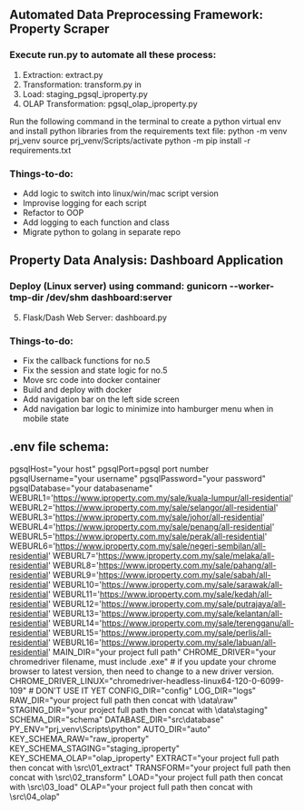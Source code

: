 ## Automated Data Preprocessing Framework: Property Scraper
### Execute run.py to automate all these process:
1. Extraction: extract.py 
2. Transformation: transform.py in 
3. Load: staging_pgsql_iproperty.py 
4. OLAP Transformation: pgsql_olap_iproperty.py
  
Run the following command in the terminal to create a python virtual env and install python libraries from the requirements text file:
python -m venv prj_venv
source prj_venv/Scripts/activate
python -m pip install -r requirements.txt

### Things-to-do:
- Add logic to switch into linux/win/mac script version
- Improvise logging for each script
- Refactor to OOP
- Add logging to each function and class
- Migrate python to golang in separate repo
  
## Property Data Analysis: Dashboard Application
### Deploy (Linux server) using command: gunicorn --worker-tmp-dir /dev/shm dashboard:server
5. Flask/Dash Web Server: dashboard.py
  
### Things-to-do:
- Fix the callback functions for no.5
- Fix the session and state logic for no.5
- Move src code into docker container
- Build and deploy with docker
- Add navigation bar on the left side screen
- Add navigation bar logic to minimize into hamburger menu when in mobile state
  
## .env file schema:
pgsqlHost="your host"
pgsqlPort=pgsql port number
pgsqlUsername="your username"
pgsqlPassword="your password"
pgsqlDatabase="your databasename"
WEBURL1='https://www.iproperty.com.my/sale/kuala-lumpur/all-residential'
WEBURL2='https://www.iproperty.com.my/sale/selangor/all-residential'
WEBURL3='https://www.iproperty.com.my/sale/johor/all-residential'
WEBURL4='https://www.iproperty.com.my/sale/penang/all-residential'
WEBURL5='https://www.iproperty.com.my/sale/perak/all-residential'
WEBURL6='https://www.iproperty.com.my/sale/negeri-sembilan/all-residential'
WEBURL7='https://www.iproperty.com.my/sale/melaka/all-residential'
WEBURL8='https://www.iproperty.com.my/sale/pahang/all-residential'
WEBURL9='https://www.iproperty.com.my/sale/sabah/all-residential'
WEBURL10='https://www.iproperty.com.my/sale/sarawak/all-residential'
WEBURL11='https://www.iproperty.com.my/sale/kedah/all-residential'
WEBURL12='https://www.iproperty.com.my/sale/putrajaya/all-residential'
WEBURL13='https://www.iproperty.com.my/sale/kelantan/all-residential'
WEBURL14='https://www.iproperty.com.my/sale/terengganu/all-residential'
WEBURL15='https://www.iproperty.com.my/sale/perlis/all-residential'
WEBURL16='https://www.iproperty.com.my/sale/labuan/all-residential'
MAIN_DIR="your project full path"
CHROME_DRIVER="your chromedriver filename, must include .exe" # if you update your chrome browser to latest version, then need to change to a new driver version.
CHROME_DRIVER_LINUX="chromedriver-headless-linux64-120-0-6099-109" # DON'T USE IT YET
CONFIG_DIR="config"
LOG_DIR="logs"
RAW_DIR="your project full path then concat with \data\\raw"
STAGING_DIR="your project full path then concat with \data\\staging"
SCHEMA_DIR="schema"
DATABASE_DIR="src\database"
PY_ENV="prj_venv\Scripts\python"
AUTO_DIR="auto"
KEY_SCHEMA_RAW="raw_iproperty"
KEY_SCHEMA_STAGING="staging_iproperty"
KEY_SCHEMA_OLAP="olap_iproperty"
EXTRACT="your project full path then concat with \src\01_extract"
TRANSFORM="your project full path then concat with \src\02_transform"
LOAD="your project full path then concat with \src\03_load"
OLAP="your project full path then concat with \src\04_olap"

